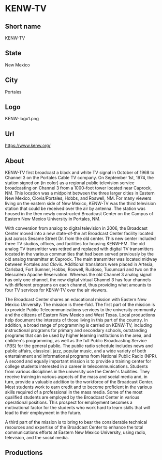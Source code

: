 # KENW-TV

## Short name

KENW-TV

## State

New Mexico

## City

Portales

## Logo

KENW-logo1.png

## Url

https://www.kenw.org/

## About

KENW-TV first broadcast a black and white TV signal in October of 1968 to Channel 3 on the Portales Cable TV company.  On September 1st, 1974, the station signed on (in color) as a regional public television service broadcasting on Channel 3 from a 1000-foot tower located near Caprock, NM.  This location was a midpoint between the three larger cities in Eastern New Mexico, Clovis/Portales, Hobbs, and Roswell, NM.  For many viewers living on the eastern side of New Mexico, KENW-TV was the third television station that could be received over the air by antenna.  The station was housed in the then newly constructed Broadcast Center on the Campus of Eastern New Mexico University in Portales, NM.  

With conversion from analog to digital television in 2006, the Broadcast Center moved into a new state-of-the art Broadcast Center facility located just across Sesame Street Dr. from the old center.  This new center included three TV studios, offices, and facilities for housing KENW-FM.  The old analog TV transmitter was retired and replaced with digital TV transmitters located in the various communities that had been served previously by the old analog transmitter at Caprock.  The main transmitter was located midway between Portales and Clovis.  Additional translators were placed in Artesia, Carlsbad, Fort Sumner, Hobbs, Roswell, Ruidoso, Tucumcari and two on the Mescalero Apache Reservation.  Whereas the old Channel 3 analog signal has only one channel, the new digital virtual Channel 3 has four channels with different programs on each channel, thus providing what amounts to four TV services for KENW-TV over the air viewers.

The Broadcast Center shares an educational mission with Eastern New Mexico University. The mission is three-fold.  The first part of the mission is to provide Public Telecommunications services to the university community and the citizens of Eastern New Mexico and West Texas. Local productions help document the interests of those living in this part of the country.  In addition, a broad range of programming is carried on KENW-TV, including instructional programs for primary and secondary schools, outstanding programs that can be used by higher learning institutions in the area, and children's programming, as well as the full Public Broadcasting Service (PBS) for the general public. The public radio schedule includes news and public affairs, classical, jazz, popular music, and a wide variety of both entertainment and informational programs from National Public Radio (NPR).
A second and equally important mission is to provide a training center for college students interested in a career in telecommunications. Students from various disciplines in the university use the Center's facilities. They receive training in various aspects of the mass and social media and, in turn, provide a valuable addition to the workforce of the Broadcast Center. Most students work to earn credit and to become proficient in the various skills required of a professional in the mass media. Some of the most qualified students are employed by the Broadcast Center in various operational positions. This prospect for employment becomes a motivational factor for the students who work hard to learn skills that will lead to their employment in the future.

A third part of the mission is to bring to bear the considerable technical resources and expertise of the Broadcast Center to enhance the total communications efforts at Eastern New Mexico University, using radio, television, and the social media.

## Productions 
 
